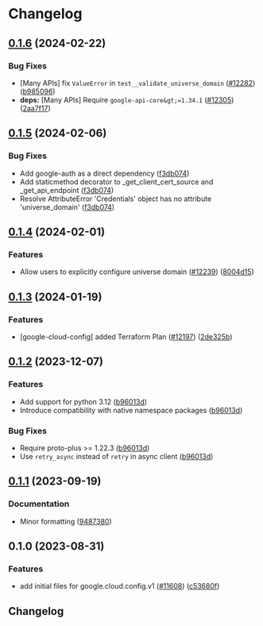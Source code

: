 # Changelog

## [0.1.6](https://github.com/googleapis/google-cloud-python/compare/google-cloud-config-v0.1.5...google-cloud-config-v0.1.6) (2024-02-22)


### Bug Fixes

* [Many APIs] fix `ValueError` in `test__validate_universe_domain` ([#12282](https://github.com/googleapis/google-cloud-python/issues/12282)) ([b985096](https://github.com/googleapis/google-cloud-python/commit/b985096d43add8214172ff993e00293e6c8757cb))
* **deps:** [Many APIs] Require `google-api-core&gt;=1.34.1` ([#12305](https://github.com/googleapis/google-cloud-python/issues/12305)) ([2aa7f17](https://github.com/googleapis/google-cloud-python/commit/2aa7f17a5fd4f2249260225db91fb0414d06eaa7))

## [0.1.5](https://github.com/googleapis/google-cloud-python/compare/google-cloud-config-v0.1.4...google-cloud-config-v0.1.5) (2024-02-06)


### Bug Fixes

* Add google-auth as a direct dependency ([f3db074](https://github.com/googleapis/google-cloud-python/commit/f3db074e7bbf505d5989e4c353461ab6bef4905c))
* Add staticmethod decorator to _get_client_cert_source and _get_api_endpoint ([f3db074](https://github.com/googleapis/google-cloud-python/commit/f3db074e7bbf505d5989e4c353461ab6bef4905c))
* Resolve AttributeError 'Credentials' object has no attribute 'universe_domain' ([f3db074](https://github.com/googleapis/google-cloud-python/commit/f3db074e7bbf505d5989e4c353461ab6bef4905c))

## [0.1.4](https://github.com/googleapis/google-cloud-python/compare/google-cloud-config-v0.1.3...google-cloud-config-v0.1.4) (2024-02-01)


### Features

* Allow users to explicitly configure universe domain ([#12239](https://github.com/googleapis/google-cloud-python/issues/12239)) ([8004d15](https://github.com/googleapis/google-cloud-python/commit/8004d15d9e6baa4dc5bc3f09d528e176d54d9ec5))

## [0.1.3](https://github.com/googleapis/google-cloud-python/compare/google-cloud-config-v0.1.2...google-cloud-config-v0.1.3) (2024-01-19)


### Features

* [google-cloud-config] added Terraform Plan ([#12197](https://github.com/googleapis/google-cloud-python/issues/12197)) ([2de325b](https://github.com/googleapis/google-cloud-python/commit/2de325ba6aef85c98c9ebbe03fc6a4ebb2834a12))

## [0.1.2](https://github.com/googleapis/google-cloud-python/compare/google-cloud-config-v0.1.1...google-cloud-config-v0.1.2) (2023-12-07)


### Features

* Add support for python 3.12 ([b96013d](https://github.com/googleapis/google-cloud-python/commit/b96013d2c31e3602bb885bf8d7296cc49c3a4642))
* Introduce compatibility with native namespace packages ([b96013d](https://github.com/googleapis/google-cloud-python/commit/b96013d2c31e3602bb885bf8d7296cc49c3a4642))


### Bug Fixes

* Require proto-plus &gt;= 1.22.3 ([b96013d](https://github.com/googleapis/google-cloud-python/commit/b96013d2c31e3602bb885bf8d7296cc49c3a4642))
* Use `retry_async` instead of `retry` in async client ([b96013d](https://github.com/googleapis/google-cloud-python/commit/b96013d2c31e3602bb885bf8d7296cc49c3a4642))

## [0.1.1](https://github.com/googleapis/google-cloud-python/compare/google-cloud-config-v0.1.0...google-cloud-config-v0.1.1) (2023-09-19)


### Documentation

* Minor formatting ([9487380](https://github.com/googleapis/google-cloud-python/commit/94873808ece8059b07644a0a49dedf8e2906900a))

## 0.1.0 (2023-08-31)


### Features

* add initial files for google.cloud.config.v1 ([#11608](https://github.com/googleapis/google-cloud-python/issues/11608)) ([c53680f](https://github.com/googleapis/google-cloud-python/commit/c53680f647738b8fc3f9cce86455dd3f195e4ff6))

## Changelog
